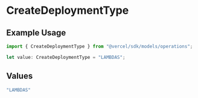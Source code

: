 # CreateDeploymentType

## Example Usage

```typescript
import { CreateDeploymentType } from "@vercel/sdk/models/operations";

let value: CreateDeploymentType = "LAMBDAS";
```

## Values

```typescript
"LAMBDAS"
```